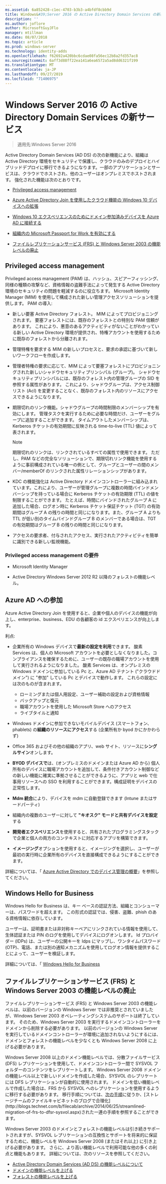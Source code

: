 ```yaml
---
ms.assetid: 6a852428-c1ec-4703-b3b3-a4bfdf8cbb9d
title: Windows&#39;Server 2016 の Active Directory Domain Services の新機能
description: ''
ms.author: joflore
author: MicrosoftGuyJFlo
manager: mtillman
ms.date: 08/07/2018
ms.topic: article
ms.prod: windows-server
ms.technology: identity-adds
ms.openlocfilehash: f62692a420bbc6cdae08fa56ec12b8a2fd357ac8
ms.sourcegitcommit: 6aff3d88ff22ea141a6ea6572a5ad8dd6321f199
ms.translationtype: MT
ms.contentlocale: ja-JP
ms.lasthandoff: 09/27/2019
ms.locfileid: "71406975"
---
```

# <a name="whats-new-in-active-directory-domain-services-for-windows-server-2016"></a>Windows Server 2016 の Active Directory Domain Services の新サービス

>適用先:Windows Server 2016

Active Directory Domain Services (AD DS) の次の新機能により、組織は Active Directory 環境をセキュリティで保護し、クラウドのみのデプロイとハイブリッドデプロイに移行できるようになります。一部のアプリケーションとサービスは、クラウドでホストされ、他のユーザーはオンプレミスでホストされます。 強化された機能は次のとおりです。  
  
- [Privileged access management](https://docs.microsoft.com/microsoft-identity-manager/pam/privileged-identity-management-for-active-directory-domain-services)  
  
- [Azure Active Directory Join を使用したクラウド機能の Windows 10 デバイスへの拡張](https://azure.microsoft.com/documentation/articles/active-directory-azureadjoin-overview/)
  
- [Windows 10 エクスペリエンスのためにドメイン参加済みデバイスを Azure AD に接続する](https://azure.microsoft.com/documentation/articles/active-directory-azureadjoin-devices-group-policy/)
  
- [組織内の Microsoft Passport for Work を有効にする](https://azure.microsoft.com/documentation/articles/active-directory-azureadjoin-passport-deployment/)
  
- [ファイルレプリケーションサービス (FRS) と Windows Server 2003 の機能レベルの廃止](ad-ds/active-directory-functional-levels.md)  
  
## <a name="privileged-access-management"></a>Privileged access management

Privileged access management (PAM) は、ハッシュ、スピアーフィッシング、同様の種類の攻撃など、資格情報の盗難手法によって発生する Active Directory 環境のセキュリティの問題を軽減するのに役立ちます。 Microsoft Identity Manager (MIM) を使用して構成された新しい管理アクセスソリューションを提供します。 PAM の導入:  
  
- 新しい要塞 Active Directory フォレスト。 MIM によってプロビジョニングされます。 要塞フォレストには、既存のフォレストとの特別な PAM 信頼があります。 これにより、悪意のあるアクティビティがないことがわかっている新しい Active Directory 環境が提供され、特権アカウントを使用するために既存のフォレストから分離されます。  
  
- 管理特権を要求する MIM の新しいプロセスと、要求の承認に基づいて新しいワークフローを作成します。  
  
- 管理者特権の要求に応じて、MIM によって要塞フォレストにプロビジョニングされた新しいシャドウセキュリティプリンシパル (グループ)。 シャドウセキュリティプリンシパルには、既存のフォレスト内の管理グループの SID を参照する属性があります。 これにより、シャドウグループは、アクセス制御リスト (Acl) を変更することなく、既存のフォレスト内のリソースにアクセスできるようになります。  
  
- 期限切れのリンク機能。シャドウグループの時間制限のメンバーシップを有効にします。 管理タスクを実行するために必要な時間だけ、ユーザーをグループに追加することができます。 タイムアウトしたメンバーシップは、Kerberos チケットの有効期間に反映される time-to-live (TTL) 値によって表されます。  
  
    > [!NOTE]  
    > 期限切れのリンクは、リンクされているすべての属性で使用できます。 ただし、PAM などの完全なソリューションで、期限切れリンク機能を使用するように事前構成されている唯一の例として、グループとユーザーの間のメンバー/memberOf のリンクされた属性リレーションシップがあります。  
  
- KDC の機能強化は Active Directory ドメインコントローラーに組み込まれています。これにより、ユーザーが管理グループに複数の時間バインドメンバーシップを持っている場合に Kerberos チケットの有効期限 (TTL) の値を制限することができます。 たとえば、時間にバインドされたグループ A に追加した場合、ログオン時に Kerberos チケット保証チケット (TGT) の有効期間はグループ A の残りの時間と同じになります。また、グループ A よりも TTL が低い別のタイムバインドグループ B のメンバーである場合は、TGT の有効期間はグループ B の残りの時間と同じになります。  
  
- アクセスの要求者、付与されたアクセス、実行されたアクティビティを簡単に識別できる新しい監視機能。  

### <a name="requirements-for-privileged-access-management"></a>Privileged access management の要件
  
- Microsoft Identity Manager  
  
- Active Directory Windows Server 2012 R2 以降のフォレストの機能レベル。  
  
## <a name="azure-ad-join"></a>Azure AD への参加

Azure Active Directory Join を使用すると、企業や個人のデバイスの機能が向上し、enterprise、business、EDU の各顧客の id エクスペリエンスが向上します。  
  
利点:  
  
- 企業所有の Windows デバイスで**最新の設定を利用**できます。 酸素 Services は、個人の Microsoft アカウントを必要としなくなりました。コンプライアンスを確保するために、ユーザーの既存の職場アカウントを使用して実行されるようになりました。 酸素 Services は、オンプレミスの Windows ドメインに参加している Pc と、Azure AD テナント ("クラウドドメイン") に "参加" している Pc とデバイスで動作します。 これらの設定には次のものが含まれます。  

   - ローミングまたは個人用設定、ユーザー補助の設定および資格情報  
   - バックアップと復元  
   - 職場アカウントを使用した Microsoft Store へのアクセス  
   - ライブタイルと通知  
  
- Windows ドメインに参加できないモバイルデバイス (スマートフォン、phablets) の**組織のリソースにアクセス**する (企業所有か byod かにかかわらず)  
- Office 365 およびその他の組織のアプリ、web サイト、リソースに**シングルサイン**オンします。  
- **BYOD デバイスで**は、(オンプレミスのドメインまたは Azure AD から) 個人所有のデバイスに職場アカウントを追加して、条件付きアカウント制御などの新しい機能に確実に準拠させることができるように、アプリと web で仕事用リソースへの SSO を利用することができます。構成証明をデバイスの正常性します。  
- **Mdm 統合**により、デバイスを mdm に自動登録できます (Intune またはサードパーティ)  
- 組織内の複数のユーザーに対して **"キオスク" モードと共有デバイスを設定**する  
- **開発者エクスペリエンス**を使用すると、共有されたプログラミングスタックで企業と個人の両方のコンテキストに対応するアプリを構築できます。  
- **イメージング**オプションを使用すると、イメージングを選択し、ユーザーが最初の実行時に企業所有のデバイスを直接構成できるようにすることができます。  
  
詳細については、「 [Azure Active Directory でのデバイス管理の概要](https://docs.microsoft.com/azure/active-directory/devices/overview)」を参照してください。  
  
## <a name="windows-hello-for-business"></a>Windows Hello for Business

Windows Hello for Business は、キー ベースの認証方法、組織とコンシューマーは、パスワードを超えます。 この形式の認証では、侵害、盗難、phish のある資格情報に依存しています。  
  
ユーザーは、証明書または非対称キーペアにリンクされている情報を使用して、生体認証または PIN のログを使用してデバイスにログオンします。 Id プロバイダー (IDPs) は、ユーザーの公開キーを Idps にマップし、ワンタイムパスワード (OTP)、電話、または別の通知メカニズムを使用してログオン情報を提供することによって、ユーザーを検証します。  
  
詳細については、「 [Windows Hello for Business](https://docs.microsoft.com/windows/security/identity-protection/hello-for-business/hello-identity-verification)  
  
## <a name="deprecation-of-file-replication-service-frs-and-windows-server-2003-functional-levels"></a>ファイルレプリケーションサービス (FRS) と Windows Server 2003 の機能レベルの廃止

ファイルレプリケーションサービス (FRS) と Windows Server 2003 の機能レベルは、以前のバージョンの Windows Server では非推奨とされていましたが、Windows Server 2003 オペレーティングシステムのサポートは終了しています。 そのため、Windows Server 2003 を実行するドメインコントローラーをドメインから削除する必要があります。 以前のバージョンの Windows Server を実行しているドメインコントローラーが環境に追加されないようにするには、ドメインとフォレストの機能レベルを少なくとも Windows Server 2008 に上げる必要があります。

Windows Server 2008 以上のドメイン機能レベルでは、分散ファイルサービス (DFS) レプリケーションを使用して、ドメインコントローラー間で SYSVOL フォルダーのコンテンツをレプリケートします。 Windows Server 2008 ドメインの機能レベル以上で新しいドメインを作成した場合、SYSVOL のレプリケートには DFS レプリケーションが自動的に使用されます。 ドメインを低い機能レベルで作成した場合は、FRS から SYSVOL へのレプリケーションを使用するように移行する必要があります。 移行手順については、[次の手順](https://docs.microsoft.com/previous-versions/windows/it-pro/windows-server-2008-R2-and-2008/dd640019\(v=ws.10\))に従うか、[ストレージチームのファイルキャビネットのブログで合理化](http://blogs.technet.com/b/filecab/archive/2014/06/25/streamlined-migration-of-frs-to-dfsr-sysvol.aspx)された一連の手順を参照することができます。  
  
Windows Server 2003 のドメインとフォレストの機能レベルは引き続きサポートされますが、SYSVOL レプリケーションの互換性とサポートを将来的に保証するために、機能レベルを Windows Server 2008 (またはそれ以上) に引き上げる必要があります。 さらに、より高い機能レベルで利用可能な他の多くの利点と機能もあります。 詳細については、次のリソースを参照してください。  

- [Active Directory Domain Services (AD DS) の機能レベルについて](ad-ds/active-directory-functional-levels.md)  
- [ドメインの機能レベルを上げる](https://docs.microsoft.com/previous-versions/windows/it-pro/windows-server-2008-R2-and-2008/cc753104\(v=ws.11\))  
- [フォレストの機能レベルを上げる](https://docs.microsoft.com/previous-versions/windows/it-pro/windows-server-2008-R2-and-2008/cc730985\(v=ws.11\))  
